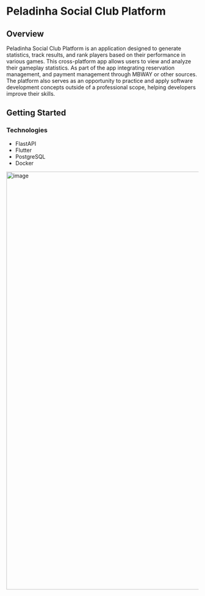 # Peladinha Social Club Platform

## Overview

Peladinha Social Club Platform is an application designed to generate statistics, track results, and rank players based on their performance in various games. This cross-platform app allows users to view and analyze their gameplay statistics. As part of the app integrating reservation management, and payment management through MBWAY or other sources. The platform also serves as an opportunity to practice and apply software development concepts outside of a professional scope, helping developers improve their skills.

## Getting Started

### Technologies
- FlastAPI
- Flutter
- PostgreSQL
- Docker


<img width="1096" alt="image" src="https://github.com/user-attachments/assets/99be186b-96d2-4e97-9a5c-f73e540f95a4" />

